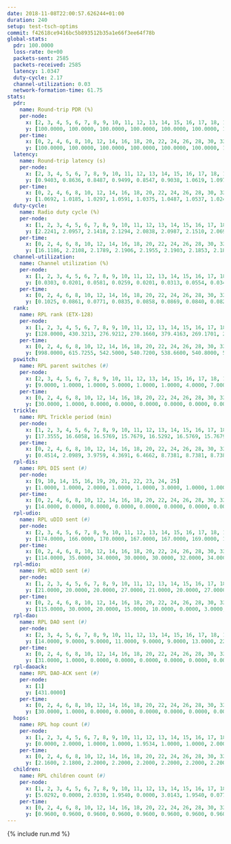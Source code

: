 ```yaml
---
date: 2018-11-08T22:00:57.626244+01:00
duration: 240
setup: test-tsch-optims
commit: f42618ce9416bc5b893512b35a1e66f3ee64f78b
global-stats:
  pdr: 100.0000
  loss-rate: 0e+00
  packets-sent: 2585
  packets-received: 2585
  latency: 1.0347
  duty-cycle: 2.17
  channel-utilization: 0.03
  network-formation-time: 61.75
stats:
  pdr:
    name: Round-trip PDR (%)
    per-node:
      x: [2, 3, 4, 5, 6, 7, 8, 9, 10, 11, 12, 13, 14, 15, 16, 17, 18, 19, 20, 21, 22, 23, 24, 25]
      y: [100.0000, 100.0000, 100.0000, 100.0000, 100.0000, 100.0000, 100.0000, 100.0000, 100.0000, 100.0000, 100.0000, 100.0000, 100.0000, 100.0000, 100.0000, 100.0000, 100.0000, 100.0000, 100.0000, 100.0000, 100.0000, 100.0000, 100.0000, 100.0000]
    per-time:
      x: [0, 2, 4, 6, 8, 10, 12, 14, 16, 18, 20, 22, 24, 26, 28, 30, 32, 34, 36, 38, 40, 42, 44]
      y: [100.0000, 100.0000, 100.0000, 100.0000, 100.0000, 100.0000, 100.0000, 100.0000, 100.0000, 100.0000, 100.0000, 100.0000, 100.0000, 100.0000, 100.0000, 100.0000, 100.0000, 100.0000, 100.0000, 100.0000, 100.0000, 100.0000, null]
  latency:
    name: Round-trip latency (s)
    per-node:
      x: [2, 3, 4, 5, 6, 7, 8, 9, 10, 11, 12, 13, 14, 15, 16, 17, 18, 19, 20, 21, 22, 23, 24, 25]
      y: [0.9403, 0.8636, 0.8487, 0.9499, 0.8547, 0.9038, 1.0619, 1.0975, 0.9284, 1.1557, 0.8893, 0.9614, 1.2063, 0.9823, 0.9930, 1.0549, 1.0536, 1.0883, 1.1550, 1.0750, 1.2450, 1.1811, 1.1668, 1.2066]
    per-time:
      x: [0, 2, 4, 6, 8, 10, 12, 14, 16, 18, 20, 22, 24, 26, 28, 30, 32, 34, 36, 38, 40, 42, 44]
      y: [1.0692, 1.0185, 1.0297, 1.0591, 1.0375, 1.0487, 1.0537, 1.0242, 1.0179, 1.0531, 1.0481, 1.0287, 1.0391, 1.0373, 1.0311, 1.0348, 1.0191, 1.0132, 1.0434, 1.0174, 0.9941, 1.0567, null]
  duty-cycle:
    name: Radio duty cycle (%)
    per-node:
      x: [1, 2, 3, 4, 5, 6, 7, 8, 9, 10, 11, 12, 13, 14, 15, 16, 17, 18, 19, 20, 21, 22, 23, 24, 25]
      y: [2.2241, 2.0957, 2.1418, 2.1294, 2.0838, 2.0987, 2.1510, 2.0697, 2.0903, 2.2027, 2.0488, 2.1372, 2.2069, 2.1459, 2.1748, 2.2046, 2.1681, 2.1678, 2.2674, 2.2241, 2.1339, 2.2622, 2.1262, 2.1724, 2.2640]
    per-time:
      x: [0, 2, 4, 6, 8, 10, 12, 14, 16, 18, 20, 22, 24, 26, 28, 30, 32, 34, 36, 38, 40, 42, 44, 46, 48, 50, 52, 54, 56, 58, 60, 62, 64, 66, 68, 70, 72, 74, 76, 78, 80, 82, 84, 86, 88, 90, 92, 94, 96, 98, 100, 102, 104, 106, 108, 110, 112, 114, 116, 118, 120, 122, 124, 126, 128, 130, 132, 134, 136, 138, 140, 142, 144, 146, 148, 150, 152, 154, 156, 158, 160, 162, 164, 166, 168, 170, 172, 174, 176, 178, 180, 182, 184, 186, 188, 190, 192, 194, 196, 198, 200, 202, 204, 206, 208, 210, 212, 214, 216, 218, 220, 222, 224, 226, 228, 230, 232, 234, 236, 238]
      y: [16.1186, 2.2108, 2.1789, 2.1906, 2.1955, 2.1903, 2.1853, 2.1896, 2.1809, 2.1790, 2.1784, 2.1786, 2.1861, 2.2014, 2.2278, 2.1970, 2.1922, 2.1875, 2.1829, 2.2103, 2.1941, 2.3045, 2.1798, 2.2272, 2.0064, 2.0070, 2.0554, 2.1441, 2.2089, 2.0947, 2.0966, 2.0656, 2.0507, 2.0078, 2.0047, 2.0023, 2.0022, 1.9876, 1.9965, 1.9943, 1.9965, 1.9933, 2.0000, 2.0111, 2.0014, 1.9996, 2.0032, 1.9895, 1.9999, 1.9928, 1.9937, 1.9958, 2.0036, 1.9992, 1.9935, 1.9921, 1.9955, 2.0117, 2.0008, 2.0025, 1.9984, 1.9990, 2.0048, 1.9938, 1.9928, 1.9926, 1.9984, 2.0023, 1.9993, 1.9925, 1.9959, 2.0018, 2.0026, 2.0029, 1.9975, 2.0082, 1.9910, 1.9969, 2.0066, 1.9932, 2.0001, 2.0026, 1.9946, 1.9946, 2.0001, 1.9985, 2.0085, 1.9967, 1.9926, 2.0084, 2.0007, 1.9963, 1.9986, 1.9926, 2.0026, 2.0083, 1.9973, 1.9980, 2.0001, 1.9934, 2.0047, 1.9974, 1.9935, 2.0037, 1.9935, 2.0014, 2.0081, 1.9931, 1.9988, 1.9909, 1.9975, 1.9997, 2.0040, 1.9986, 2.0007, 1.9974, 1.9956, 1.9979, 2.0032, 1.9992]
  channel-utilization:
    name: Channel utilization (%)
    per-node:
      x: [1, 2, 3, 4, 5, 6, 7, 8, 9, 10, 11, 12, 13, 14, 15, 16, 17, 18, 19, 20, 21, 22, 23, 24, 25]
      y: [0.0303, 0.0201, 0.0581, 0.0259, 0.0201, 0.0313, 0.0554, 0.0345, 0.0223, 0.0210, 0.0215, 0.0595, 0.0214, 0.0225, 0.0513, 0.0294, 0.0215, 0.0467, 0.0272, 0.0236, 0.0252, 0.0243, 0.0259, 0.0224, 0.0220]
    per-time:
      x: [0, 2, 4, 6, 8, 10, 12, 14, 16, 18, 20, 22, 24, 26, 28, 30, 32, 34, 36, 38, 40, 42, 44, 46, 48, 50, 52, 54, 56, 58, 60, 62, 64, 66, 68, 70, 72, 74, 76, 78, 80, 82, 84, 86, 88, 90, 92, 94, 96, 98, 100, 102, 104, 106, 108, 110, 112, 114, 116, 118, 120, 122, 124, 126, 128, 130, 132, 134, 136, 138, 140, 142, 144, 146, 148, 150, 152, 154, 156, 158, 160, 162, 164, 166, 168, 170, 172, 174, 176, 178, 180, 182, 184, 186, 188, 190, 192, 194, 196, 198, 200, 202, 204, 206, 208, 210, 212, 214, 216, 218, 220, 222, 224, 226, 228, 230, 232, 234, 236, 238]
      y: [0.1025, 0.0861, 0.0771, 0.0835, 0.0858, 0.0869, 0.0840, 0.0826, 0.0804, 0.0825, 0.0827, 0.0820, 0.0830, 0.0880, 0.0967, 0.0830, 0.0826, 0.0823, 0.0792, 0.0887, 0.0817, 0.0860, 0.0092, 0.0058, 0.0189, 0.0179, 0.0318, 0.0551, 0.0697, 0.0404, 0.0402, 0.0339, 0.0289, 0.0204, 0.0199, 0.0202, 0.0186, 0.0164, 0.0187, 0.0174, 0.0178, 0.0172, 0.0184, 0.0229, 0.0204, 0.0184, 0.0197, 0.0168, 0.0196, 0.0180, 0.0172, 0.0179, 0.0202, 0.0183, 0.0177, 0.0174, 0.0178, 0.0228, 0.0199, 0.0198, 0.0192, 0.0185, 0.0201, 0.0178, 0.0172, 0.0178, 0.0186, 0.0198, 0.0191, 0.0173, 0.0177, 0.0204, 0.0207, 0.0203, 0.0185, 0.0219, 0.0165, 0.0182, 0.0208, 0.0176, 0.0201, 0.0209, 0.0184, 0.0180, 0.0198, 0.0185, 0.0213, 0.0191, 0.0180, 0.0218, 0.0200, 0.0183, 0.0191, 0.0167, 0.0201, 0.0220, 0.0186, 0.0182, 0.0192, 0.0184, 0.0214, 0.0191, 0.0172, 0.0191, 0.0184, 0.0200, 0.0214, 0.0182, 0.0189, 0.0165, 0.0194, 0.0196, 0.0208, 0.0188, 0.0193, 0.0179, 0.0186, 0.0193, 0.0213, 0.0198]
  rank:
    name: RPL rank (ETX-128)
    per-node:
      x: [1, 2, 3, 4, 5, 6, 7, 8, 9, 10, 11, 12, 13, 14, 15, 16, 17, 18, 19, 20, 21, 22, 23, 24, 25]
      y: [128.0000, 430.3213, 276.9212, 270.1660, 379.4163, 269.1701, 276.8382, 432.4549, 1051.4498, 418.3510, 479.5514, 363.1516, 432.3689, 2589.5875, 424.5679, 477.9877, 489.5820, 577.0650, 2156.3152, 613.8388, 616.6214, 655.3360, 3200.6692, 3676.8151, 735.8272]
    per-time:
      x: [0, 2, 4, 6, 8, 10, 12, 14, 16, 18, 20, 22, 24, 26, 28, 30, 32, 34, 36, 38, 40, 42, 44, 46, 48, 50, 52, 54, 56, 58, 60, 62, 64, 66, 68, 70, 72, 74, 76, 78, 80, 82, 84, 86, 88, 90, 92, 94, 96, 98, 100, 102, 104, 106, 108, 110, 112, 114, 116, 118, 120, 122, 124, 126, 128, 130, 132, 134, 136, 138, 140, 142, 144, 146, 148, 150, 152, 154, 156, 158, 160, 162, 164, 166, 168, 170, 172, 174, 176, 178, 180, 182, 184, 186, 188, 190, 192, 194, 196, 198, 200, 202, 204, 206, 208, 210, 212, 214, 216, 218, 220, 222, 224, 226, 228, 230, 232, 234, 236, 238]
      y: [998.0000, 615.7255, 542.5000, 540.7200, 538.6600, 540.8000, 543.0600, 561.4200, 562.0600, 567.2400, 562.8400, 561.0800, 567.6346, 555.6275, 568.8200, 583.7736, 554.8824, 530.1000, 516.4118, 514.1765, 497.2500, 441.3684, 178.2000, 176.9261, 152.0524, 236.3750, 4076.8704, 13139.5139, 9097.7500, 5144.6607, 3984.0536, 5135.0893, 1740.9615, 498.0000, 490.7255, 485.0196, 481.0200, 483.6863, 476.4000, 475.9600, 473.9800, 472.6400, 471.9800, 476.2800, 477.7000, 476.2200, 471.3800, 469.2800, 467.1000, 464.7059, 465.0000, 469.9216, 469.7400, 470.9216, 470.4118, 470.7600, 468.5600, 471.8200, 474.3077, 469.7600, 468.7400, 467.9800, 464.5294, 464.7800, 464.2400, 463.5200, 462.4600, 463.1765, 457.8627, 452.7000, 452.3137, 457.7843, 453.3600, 459.5490, 459.6923, 458.8600, 459.6000, 459.0000, 455.9200, 456.9804, 451.2593, 452.2400, 452.4400, 455.2353, 447.1346, 453.8000, 447.5686, 448.4600, 448.7200, 445.3962, 436.3400, 436.3922, 436.3800, 435.0400, 440.8679, 431.6600, 440.3137, 432.6863, 432.3000, 431.3400, 432.6154, 430.9216, 427.3200, 426.4000, 426.0800, 429.6667, 429.8824, 426.4800, 425.7000, 425.1600, 425.9400, 429.7692, 432.2549, 431.0400, 435.4000, 444.9600, 441.1154, 439.9608, 436.2692, 440.4423]
  pswitch:
    name: RPL parent switches (#)
    per-node:
      x: [2, 3, 4, 5, 6, 7, 8, 9, 10, 11, 12, 13, 14, 15, 16, 17, 18, 19, 20, 21, 22, 23, 24, 25]
      y: [9.0000, 1.0000, 1.0000, 5.0000, 1.0000, 1.0000, 4.0000, 7.0000, 5.0000, 3.0000, 4.0000, 4.0000, 11.0000, 3.0000, 3.0000, 4.0000, 6.0000, 11.0000, 2.0000, 3.0000, 7.0000, 15.0000, 15.0000, 3.0000]
    per-time:
      x: [0, 2, 4, 6, 8, 10, 12, 14, 16, 18, 20, 22, 24, 26, 28, 30, 32, 34, 36, 38, 40, 42, 44, 46, 48, 50, 52, 54, 56, 58, 60, 62, 64, 66, 68, 70, 72, 74, 76, 78, 80, 82, 84, 86, 88, 90, 92, 94, 96, 98, 100, 102, 104, 106, 108, 110, 112, 114, 116, 118, 120, 122, 124, 126, 128, 130, 132, 134, 136, 138, 140, 142, 144, 146, 148, 150, 152, 154, 156, 158, 160, 162, 164, 166, 168, 170, 172, 174, 176, 178, 180, 182, 184, 186, 188, 190, 192, 194, 196, 198, 200, 202, 204, 206, 208, 210, 212, 214, 216, 218, 220, 222, 224, 226, 228, 230, 232, 234, 236, 238]
      y: [30.0000, 1.0000, 0.0000, 0.0000, 0.0000, 0.0000, 0.0000, 0.0000, 0.0000, 0.0000, 0.0000, 0.0000, 2.0000, 1.0000, 0.0000, 3.0000, 1.0000, 0.0000, 1.0000, 1.0000, 2.0000, 0.0000, 0.0000, 0.0000, 0.0000, 1.0000, 2.0000, 11.0000, 9.0000, 3.0000, 3.0000, 3.0000, 1.0000, 1.0000, 1.0000, 1.0000, 0.0000, 1.0000, 0.0000, 0.0000, 0.0000, 0.0000, 0.0000, 0.0000, 0.0000, 0.0000, 0.0000, 0.0000, 0.0000, 1.0000, 0.0000, 1.0000, 0.0000, 1.0000, 1.0000, 0.0000, 0.0000, 0.0000, 2.0000, 0.0000, 0.0000, 0.0000, 1.0000, 0.0000, 0.0000, 0.0000, 0.0000, 1.0000, 1.0000, 0.0000, 1.0000, 1.0000, 0.0000, 1.0000, 2.0000, 0.0000, 0.0000, 2.0000, 0.0000, 1.0000, 4.0000, 0.0000, 0.0000, 1.0000, 2.0000, 0.0000, 1.0000, 0.0000, 0.0000, 3.0000, 0.0000, 1.0000, 0.0000, 0.0000, 3.0000, 0.0000, 1.0000, 1.0000, 0.0000, 0.0000, 2.0000, 1.0000, 0.0000, 0.0000, 0.0000, 1.0000, 1.0000, 0.0000, 0.0000, 0.0000, 0.0000, 2.0000, 1.0000, 0.0000, 0.0000, 0.0000, 2.0000, 1.0000, 2.0000, 2.0000]
  trickle:
    name: RPL Trickle period (min)
    per-node:
      x: [1, 2, 3, 4, 5, 6, 7, 8, 9, 10, 11, 12, 13, 14, 15, 16, 17, 18, 19, 20, 21, 22, 23, 24, 25]
      y: [17.3555, 16.6058, 16.5769, 15.7679, 16.5292, 16.5769, 15.7679, 15.6815, 15.2808, 15.7144, 15.6732, 15.7889, 15.6619, 15.8732, 15.5151, 15.7449, 15.6619, 14.9818, 14.2236, 14.2866, 14.8945, 14.8025, 15.4200, 13.8453, 14.1427]
    per-time:
      x: [0, 2, 4, 6, 8, 10, 12, 14, 16, 18, 20, 22, 24, 26, 28, 30, 32, 34, 36, 38, 40, 42, 44, 46, 48, 50, 52, 54, 56, 58, 60, 62, 64, 66, 68, 70, 72, 74, 76, 78, 80, 82, 84, 86, 88, 90, 92, 94, 96, 98, 100, 102, 104, 106, 108, 110, 112, 114, 116, 118, 120, 122, 124, 126, 128, 130, 132, 134, 136, 138, 140, 142, 144, 146, 148, 150, 152, 154, 156, 158, 160, 162, 164, 166, 168, 170, 172, 174, 176, 178, 180, 182, 184, 186, 188, 190, 192, 194, 196, 198, 200, 202, 204, 206, 208, 210, 212, 214, 216, 218, 220, 222, 224, 226, 228, 230, 232, 234, 236, 238]
      y: [0.4514, 2.0989, 3.9759, 4.3691, 6.4662, 8.7381, 8.7381, 8.7381, 10.4858, 17.3015, 17.4763, 17.4763, 17.4763, 17.4763, 17.4763, 17.4763, 17.4763, 17.1377, 16.8552, 16.9194, 16.6413, 16.5373, 17.3452, 17.3521, 17.4144, 17.2578, 15.0844, 11.8405, 6.4934, 4.1435, 4.9250, 5.1566, 6.8004, 8.2670, 9.0808, 9.0808, 11.0974, 14.2209, 14.6801, 14.6801, 15.9034, 17.4763, 17.4763, 17.4763, 17.4763, 17.4763, 17.4763, 17.4763, 17.4763, 17.4763, 17.4763, 17.4763, 17.4763, 17.4763, 17.4763, 17.4763, 17.4763, 17.4763, 17.4763, 17.4763, 17.4763, 17.4763, 17.4763, 17.4763, 17.4763, 17.4763, 17.4763, 17.4763, 17.4763, 17.4763, 17.4763, 17.4763, 17.4763, 17.4763, 17.4763, 17.4763, 17.4763, 17.4763, 17.4763, 17.4763, 17.4763, 17.4763, 17.4763, 17.4763, 17.4763, 17.4763, 17.4763, 17.4763, 17.4763, 17.4763, 17.4763, 17.4763, 17.4763, 17.4763, 17.4763, 17.4763, 17.4763, 17.4763, 17.4763, 17.4763, 17.4763, 17.4763, 17.4763, 17.4763, 17.4763, 17.4763, 17.4763, 17.4763, 17.4763, 17.4763, 17.4763, 17.4763, 17.4763, 17.4763, 17.4763, 17.4763, 17.4763, 17.4763, 17.4763, 17.4763]
  rpl-dis:
    name: RPL DIS sent (#)
    per-node:
      x: [9, 10, 14, 15, 16, 19, 20, 21, 22, 23, 24, 25]
      y: [1.0000, 1.0000, 2.0000, 1.0000, 1.0000, 3.0000, 1.0000, 1.0000, 1.0000, 7.0000, 9.0000, 2.0000]
    per-time:
      x: [0, 2, 4, 6, 8, 10, 12, 14, 16, 18, 20, 22, 24, 26, 28, 30, 32, 34, 36, 38, 40, 42, 44, 46, 48, 50, 52, 54, 56, 58, 60, 62, 64]
      y: [14.0000, 0.0000, 0.0000, 0.0000, 0.0000, 0.0000, 0.0000, 0.0000, 0.0000, 0.0000, 0.0000, 0.0000, 0.0000, 0.0000, 0.0000, 0.0000, 0.0000, 0.0000, 0.0000, 0.0000, 0.0000, 0.0000, 0.0000, 0.0000, 0.0000, 0.0000, 3.0000, 2.0000, 3.0000, 2.0000, 2.0000, 3.0000, 1.0000]
  rpl-udio:
    name: RPL uDIO sent (#)
    per-node:
      x: [2, 3, 4, 5, 6, 7, 8, 9, 10, 11, 12, 13, 14, 15, 16, 17, 18, 19, 20, 21, 22, 23, 24, 25]
      y: [174.0000, 166.0000, 170.0000, 167.0000, 167.0000, 169.0000, 174.0000, 174.0000, 169.0000, 175.0000, 170.0000, 173.0000, 176.0000, 170.0000, 174.0000, 172.0000, 177.0000, 187.0000, 173.0000, 175.0000, 182.0000, 180.0000, 182.0000, 181.0000]
    per-time:
      x: [0, 2, 4, 6, 8, 10, 12, 14, 16, 18, 20, 22, 24, 26, 28, 30, 32, 34, 36, 38, 40, 42, 44, 46, 48, 50, 52, 54, 56, 58, 60, 62, 64, 66, 68, 70, 72, 74, 76, 78, 80, 82, 84, 86, 88, 90, 92, 94, 96, 98, 100, 102, 104, 106, 108, 110, 112, 114, 116, 118, 120, 122, 124, 126, 128, 130, 132, 134, 136, 138, 140, 142, 144, 146, 148, 150, 152, 154, 156, 158, 160, 162, 164, 166, 168, 170, 172, 174, 176, 178, 180, 182, 184, 186, 188, 190, 192, 194, 196, 198, 200, 202, 204, 206, 208, 210, 212, 214, 216, 218, 220, 222, 224, 226, 228, 230, 232, 234, 236, 238, 240]
      y: [114.0000, 35.0000, 34.0000, 30.0000, 30.0000, 32.0000, 34.0000, 33.0000, 32.0000, 35.0000, 34.0000, 28.0000, 34.0000, 32.0000, 41.0000, 37.0000, 33.0000, 33.0000, 29.0000, 36.0000, 34.0000, 34.0000, 30.0000, 37.0000, 31.0000, 34.0000, 37.0000, 37.0000, 40.0000, 36.0000, 33.0000, 34.0000, 31.0000, 36.0000, 31.0000, 35.0000, 35.0000, 35.0000, 32.0000, 30.0000, 36.0000, 32.0000, 29.0000, 35.0000, 34.0000, 36.0000, 37.0000, 29.0000, 33.0000, 32.0000, 34.0000, 32.0000, 47.0000, 31.0000, 32.0000, 35.0000, 32.0000, 35.0000, 33.0000, 38.0000, 36.0000, 36.0000, 37.0000, 33.0000, 30.0000, 35.0000, 33.0000, 45.0000, 32.0000, 32.0000, 33.0000, 32.0000, 40.0000, 31.0000, 32.0000, 41.0000, 34.0000, 36.0000, 31.0000, 36.0000, 35.0000, 29.0000, 39.0000, 35.0000, 34.0000, 31.0000, 33.0000, 41.0000, 28.0000, 36.0000, 40.0000, 36.0000, 32.0000, 31.0000, 33.0000, 37.0000, 32.0000, 41.0000, 34.0000, 34.0000, 33.0000, 32.0000, 31.0000, 33.0000, 34.0000, 40.0000, 32.0000, 37.0000, 33.0000, 32.0000, 34.0000, 37.0000, 38.0000, 31.0000, 34.0000, 30.0000, 31.0000, 43.0000, 33.0000, 32.0000, 1.0000]
  rpl-mdio:
    name: RPL mDIO sent (#)
    per-node:
      x: [1, 2, 3, 4, 5, 6, 7, 8, 9, 10, 11, 12, 13, 14, 15, 16, 17, 18, 19, 20, 21, 22, 23, 24, 25]
      y: [21.0000, 20.0000, 20.0000, 27.0000, 21.0000, 20.0000, 27.0000, 29.0000, 33.0000, 27.0000, 29.0000, 29.0000, 33.0000, 28.0000, 40.0000, 27.0000, 33.0000, 72.0000, 59.0000, 76.0000, 66.0000, 74.0000, 44.0000, 50.0000, 73.0000]
    per-time:
      x: [0, 2, 4, 6, 8, 10, 12, 14, 16, 18, 20, 22, 24, 26, 28, 30, 32, 34, 36, 38, 40, 42, 44, 46, 48, 50, 52, 54, 56, 58, 60, 62, 64, 66, 68, 70, 72, 74, 76, 78, 80, 82, 84, 86, 88, 90, 92, 94, 96, 98, 100, 102, 104, 106, 108, 110, 112, 114, 116, 118, 120, 122, 124, 126, 128, 130, 132, 134, 136, 138, 140, 142, 144, 146, 148, 150, 152, 154, 156, 158, 160, 162, 164, 166, 168, 170, 172, 174, 176, 178, 180, 182, 184, 186, 188, 190, 192, 194, 196, 198, 200, 202, 204, 206, 208, 210, 212, 214, 216, 218, 220, 222, 224, 226, 228, 230, 232, 234, 236, 238, 240]
      y: [115.0000, 30.0000, 20.0000, 15.0000, 10.0000, 0.0000, 3.0000, 9.0000, 12.0000, 1.0000, 0.0000, 0.0000, 0.0000, 3.0000, 3.0000, 12.0000, 5.0000, 6.0000, 1.0000, 1.0000, 4.0000, 3.0000, 7.0000, 3.0000, 7.0000, 6.0000, 40.0000, 61.0000, 100.0000, 62.0000, 64.0000, 53.0000, 50.0000, 13.0000, 7.0000, 6.0000, 11.0000, 0.0000, 0.0000, 5.0000, 5.0000, 5.0000, 5.0000, 1.0000, 1.0000, 7.0000, 2.0000, 3.0000, 1.0000, 1.0000, 2.0000, 5.0000, 2.0000, 4.0000, 1.0000, 3.0000, 4.0000, 3.0000, 1.0000, 5.0000, 3.0000, 2.0000, 5.0000, 1.0000, 2.0000, 1.0000, 6.0000, 3.0000, 2.0000, 2.0000, 4.0000, 2.0000, 4.0000, 4.0000, 1.0000, 4.0000, 4.0000, 3.0000, 5.0000, 1.0000, 1.0000, 2.0000, 1.0000, 4.0000, 5.0000, 4.0000, 5.0000, 0.0000, 1.0000, 5.0000, 2.0000, 3.0000, 3.0000, 2.0000, 2.0000, 4.0000, 2.0000, 3.0000, 4.0000, 1.0000, 2.0000, 5.0000, 2.0000, 5.0000, 0.0000, 3.0000, 6.0000, 1.0000, 0.0000, 3.0000, 4.0000, 2.0000, 2.0000, 5.0000, 4.0000, 3.0000, 2.0000, 1.0000, 3.0000, 2.0000, 1.0000]
  rpl-dao:
    name: RPL DAO sent (#)
    per-node:
      x: [2, 3, 4, 5, 6, 7, 8, 9, 10, 11, 12, 13, 14, 15, 16, 17, 18, 19, 20, 21, 22, 23, 24, 25]
      y: [14.0000, 9.0000, 9.0000, 11.0000, 9.0000, 9.0000, 13.0000, 22.0000, 11.0000, 10.0000, 10.0000, 11.0000, 45.0000, 9.0000, 13.0000, 10.0000, 12.0000, 43.0000, 10.0000, 15.0000, 13.0000, 53.0000, 61.0000, 10.0000]
    per-time:
      x: [0, 2, 4, 6, 8, 10, 12, 14, 16, 18, 20, 22, 24, 26, 28, 30, 32, 34, 36, 38, 40, 42, 44, 46, 48, 50, 52, 54, 56, 58, 60, 62, 64, 66, 68, 70, 72, 74, 76, 78, 80, 82, 84, 86, 88, 90, 92, 94, 96, 98, 100, 102, 104, 106, 108, 110, 112, 114, 116, 118, 120, 122, 124, 126, 128, 130, 132, 134, 136, 138, 140, 142, 144, 146, 148, 150, 152, 154, 156, 158, 160, 162, 164, 166, 168, 170, 172, 174, 176, 178, 180, 182, 184, 186, 188, 190, 192, 194, 196, 198, 200, 202, 204, 206, 208, 210, 212, 214, 216, 218, 220, 222, 224, 226, 228, 230, 232, 234, 236, 238, 240]
      y: [31.0000, 1.0000, 0.0000, 0.0000, 0.0000, 0.0000, 0.0000, 0.0000, 0.0000, 0.0000, 0.0000, 0.0000, 2.0000, 1.0000, 19.0000, 4.0000, 2.0000, 0.0000, 1.0000, 1.0000, 2.0000, 0.0000, 0.0000, 0.0000, 0.0000, 3.0000, 22.0000, 48.0000, 66.0000, 20.0000, 21.0000, 12.0000, 5.0000, 1.0000, 3.0000, 1.0000, 0.0000, 1.0000, 0.0000, 0.0000, 0.0000, 0.0000, 3.0000, 10.0000, 4.0000, 0.0000, 2.0000, 0.0000, 3.0000, 2.0000, 0.0000, 1.0000, 1.0000, 1.0000, 1.0000, 0.0000, 1.0000, 9.0000, 4.0000, 1.0000, 1.0000, 1.0000, 3.0000, 3.0000, 0.0000, 0.0000, 2.0000, 1.0000, 1.0000, 1.0000, 1.0000, 9.0000, 2.0000, 3.0000, 3.0000, 1.0000, 0.0000, 3.0000, 1.0000, 1.0000, 5.0000, 1.0000, 0.0000, 1.0000, 2.0000, 4.0000, 5.0000, 1.0000, 0.0000, 6.0000, 0.0000, 2.0000, 2.0000, 0.0000, 5.0000, 2.0000, 1.0000, 1.0000, 1.0000, 1.0000, 7.0000, 1.0000, 0.0000, 3.0000, 1.0000, 2.0000, 4.0000, 0.0000, 3.0000, 0.0000, 1.0000, 3.0000, 2.0000, 0.0000, 5.0000, 2.0000, 3.0000, 2.0000, 3.0000, 3.0000, 0.0000]
  rpl-daoack:
    name: RPL DAO-ACK sent (#)
    per-node:
      x: [1]
      y: [431.0000]
    per-time:
      x: [0, 2, 4, 6, 8, 10, 12, 14, 16, 18, 20, 22, 24, 26, 28, 30, 32, 34, 36, 38, 40, 42, 44, 46, 48, 50, 52, 54, 56, 58, 60, 62, 64, 66, 68, 70, 72, 74, 76, 78, 80, 82, 84, 86, 88, 90, 92, 94, 96, 98, 100, 102, 104, 106, 108, 110, 112, 114, 116, 118, 120, 122, 124, 126, 128, 130, 132, 134, 136, 138, 140, 142, 144, 146, 148, 150, 152, 154, 156, 158, 160, 162, 164, 166, 168, 170, 172, 174, 176, 178, 180, 182, 184, 186, 188, 190, 192, 194, 196, 198, 200, 202, 204, 206, 208, 210, 212, 214, 216, 218, 220, 222, 224, 226, 228, 230, 232, 234, 236, 238, 240]
      y: [30.0000, 1.0000, 0.0000, 0.0000, 0.0000, 0.0000, 0.0000, 0.0000, 0.0000, 0.0000, 0.0000, 0.0000, 2.0000, 1.0000, 19.0000, 5.0000, 1.0000, 0.0000, 1.0000, 1.0000, 2.0000, 0.0000, 0.0000, 0.0000, 0.0000, 3.0000, 22.0000, 48.0000, 66.0000, 21.0000, 20.0000, 13.0000, 4.0000, 1.0000, 3.0000, 1.0000, 0.0000, 1.0000, 0.0000, 0.0000, 0.0000, 0.0000, 3.0000, 10.0000, 4.0000, 0.0000, 2.0000, 0.0000, 3.0000, 2.0000, 0.0000, 1.0000, 1.0000, 1.0000, 1.0000, 0.0000, 2.0000, 8.0000, 4.0000, 1.0000, 1.0000, 1.0000, 3.0000, 3.0000, 0.0000, 0.0000, 2.0000, 1.0000, 1.0000, 1.0000, 1.0000, 9.0000, 2.0000, 3.0000, 3.0000, 1.0000, 0.0000, 2.0000, 2.0000, 1.0000, 5.0000, 1.0000, 0.0000, 1.0000, 2.0000, 4.0000, 5.0000, 1.0000, 0.0000, 6.0000, 0.0000, 2.0000, 2.0000, 0.0000, 5.0000, 2.0000, 1.0000, 1.0000, 1.0000, 1.0000, 7.0000, 1.0000, 0.0000, 3.0000, 1.0000, 2.0000, 4.0000, 0.0000, 3.0000, 0.0000, 1.0000, 3.0000, 2.0000, 0.0000, 5.0000, 2.0000, 3.0000, 2.0000, 3.0000, 3.0000, 0.0000]
  hops:
    name: RPL hop count (#)
    per-node:
      x: [1, 2, 3, 4, 5, 6, 7, 8, 9, 10, 11, 12, 13, 14, 15, 16, 17, 18, 19, 20, 21, 22, 23, 24, 25]
      y: [0.0000, 2.0000, 1.0000, 1.0000, 1.9534, 1.0000, 1.0000, 2.0000, 2.0367, 2.0000, 2.0249, 1.0174, 2.0000, 3.0000, 2.0000, 2.0000, 2.0000, 2.9540, 3.0037, 3.0025, 3.0000, 3.8980, 4.8277, 3.9558, 3.9845]
    per-time:
      x: [0, 2, 4, 6, 8, 10, 12, 14, 16, 18, 20, 22, 24, 26, 28, 30, 32, 34, 36, 38, 40, 42, 44, 46, 48, 50, 52, 54, 56, 58, 60, 62, 64, 66, 68, 70, 72, 74, 76, 78, 80, 82, 84, 86, 88, 90, 92, 94, 96, 98, 100, 102, 104, 106, 108, 110, 112, 114, 116, 118, 120, 122, 124, 126, 128, 130, 132, 134, 136, 138, 140, 142, 144, 146, 148, 150, 152, 154, 156, 158, 160, 162, 164, 166, 168, 170, 172, 174, 176, 178, 180, 182, 184, 186, 188, 190, 192, 194, 196, 198, 200, 202, 204, 206, 208, 210, 212, 214, 216, 218, 220, 222, 224, 226, 228, 230, 232, 234, 236, 238]
      y: [2.1600, 2.1800, 2.2000, 2.2000, 2.2000, 2.2000, 2.2000, 2.2000, 2.2000, 2.2000, 2.2000, 2.2000, 2.2000, 2.1600, 2.1600, 2.2600, 2.3200, 2.3000, 2.2800, 2.2800, 2.2800, 2.2800, 2.2800, 2.2800, 2.2800, 2.2600, 2.2600, 2.3200, 2.2600, 2.2800, 2.2600, 2.2400, 2.2400, 2.2400, 2.2400, 2.2400, 2.2400, 2.2200, 2.2000, 2.2000, 2.2000, 2.2000, 2.2000, 2.2000, 2.2000, 2.2000, 2.2000, 2.2000, 2.2000, 2.2000, 2.2000, 2.2000, 2.2000, 2.2000, 2.2000, 2.2000, 2.2000, 2.2000, 2.2200, 2.2400, 2.2400, 2.2400, 2.2400, 2.2400, 2.2400, 2.2400, 2.2400, 2.1200, 2.1200, 2.1200, 2.1200, 2.1000, 2.0800, 2.0800, 2.0600, 2.0400, 2.0400, 2.1400, 2.2400, 2.2400, 2.2400, 2.2400, 2.2400, 2.2200, 2.2000, 2.2000, 2.2000, 2.2000, 2.2000, 2.2000, 2.2000, 2.1000, 2.0000, 2.0000, 2.1600, 2.1600, 2.1600, 2.1600, 2.1600, 2.1600, 2.1600, 2.1600, 2.1600, 2.1600, 2.1600, 2.1600, 2.1600, 2.1600, 2.1600, 2.1600, 2.1600, 2.0800, 2.0800, 2.0800, 2.0800, 2.0800, 2.0800, 2.0800, 2.0800, 2.1600]
  children:
    name: RPL children count (#)
    per-node:
      x: [1, 2, 3, 4, 5, 6, 7, 8, 9, 10, 11, 12, 13, 14, 15, 16, 17, 18, 19, 20, 21, 22, 23, 24, 25]
      y: [5.0292, 0.0000, 2.0330, 1.9540, 0.0000, 3.0143, 1.9540, 0.0771, 0.0000, 0.0000, 0.0006, 1.0174, 0.0485, 0.0012, 4.8240, 0.1250, 0.0000, 2.0087, 0.0243, 0.1020, 0.8980, 0.0100, 0.0205, 0.0000, 0.8582]
    per-time:
      x: [0, 2, 4, 6, 8, 10, 12, 14, 16, 18, 20, 22, 24, 26, 28, 30, 32, 34, 36, 38, 40, 42, 44, 46, 48, 50, 52, 54, 56, 58, 60, 62, 64, 66, 68, 70, 72, 74, 76, 78, 80, 82, 84, 86, 88, 90, 92, 94, 96, 98, 100, 102, 104, 106, 108, 110, 112, 114, 116, 118, 120, 122, 124, 126, 128, 130, 132, 134, 136, 138, 140, 142, 144, 146, 148, 150, 152, 154, 156, 158, 160, 162, 164, 166, 168, 170, 172, 174, 176, 178, 180, 182, 184, 186, 188, 190, 192, 194, 196, 198, 200, 202, 204, 206, 208, 210, 212, 214, 216, 218, 220, 222, 224, 226, 228, 230, 232, 234, 236, 238]
      y: [0.9600, 0.9600, 0.9600, 0.9600, 0.9600, 0.9600, 0.9600, 0.9600, 0.9600, 0.9600, 0.9600, 0.9600, 0.9600, 0.9600, 0.9600, 0.9600, 0.9600, 0.9600, 0.9600, 0.9600, 0.9600, 0.9600, 0.9600, 0.9600, 0.9600, 0.9600, 0.9600, 0.9600, 0.9600, 0.9600, 0.9600, 0.9600, 0.9600, 0.9600, 0.9600, 0.9600, 0.9600, 0.9600, 0.9600, 0.9600, 0.9600, 0.9600, 0.9600, 0.9600, 0.9600, 0.9600, 0.9600, 0.9600, 0.9600, 0.9600, 0.9600, 0.9600, 0.9600, 0.9600, 0.9600, 0.9600, 0.9600, 0.9600, 0.9600, 0.9600, 0.9600, 0.9600, 0.9600, 0.9600, 0.9600, 0.9600, 0.9600, 0.9600, 0.9600, 0.9600, 0.9600, 0.9600, 0.9600, 0.9600, 0.9600, 0.9600, 0.9600, 0.9600, 0.9600, 0.9600, 0.9600, 0.9600, 0.9600, 0.9600, 0.9600, 0.9600, 0.9600, 0.9600, 0.9600, 0.9600, 0.9600, 0.9600, 0.9600, 0.9600, 0.9600, 0.9600, 0.9600, 0.9600, 0.9600, 0.9600, 0.9600, 0.9600, 0.9600, 0.9600, 0.9600, 0.9600, 0.9600, 0.9600, 0.9600, 0.9600, 0.9600, 0.9600, 0.9600, 0.9600, 0.9600, 0.9600, 0.9600, 0.9600, 0.9600, 0.9600]
---
```


{% include run.md %}
